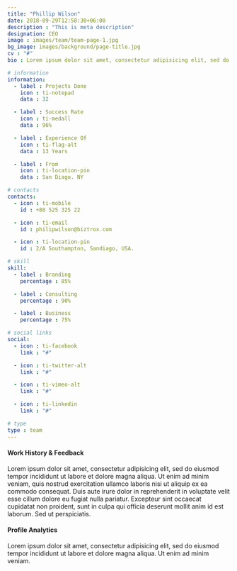 ```yaml
---
title: "Phillip Wilson"
date: 2018-09-29T12:58:30+06:00
description : "This is meta description"
designation: CEO
image : images/team/team-page-1.jpg
bg_image: images/background/page-title.jpg
cv : "#"
bio : Lorem ipsum dolor sit amet, consectetur adipisicing elit, sed do eiusmod tempor incididunt ut labore et dolore magna aliqua.enim ad minim veniam, quis nostrud exercitation ullamco laboris nisi ut aliquip ex ea commodo consequat irure dolor in reprehender.

# information
information:
  - label : Projects Done
    icon : ti-notepad
    data : 32

  - label : Success Rate
    icon : ti-medall
    data : 96%

  - label : Experience Of
    icon : ti-flag-alt
    data : 13 Years

  - label : From
    icon : ti-location-pin
    data : San Diago. NY

# contacts
contacts:
  - icon : ti-mobile
    id : +88 525 325 22

  - icon : ti-email
    id : philipwilson@biztrox.com

  - icon : ti-location-pin
    id : 2/A Southampton, Sandiago, USA.

# skill
skill:
  - label : Branding
    percentage : 85%

  - label : Consulting
    percentage : 90%

  - label : Business
    percentage : 75%

# social links
social:
  - icon : ti-facebook
    link : "#"

  - icon : ti-twitter-alt
    link : "#"

  - icon : ti-vimeo-alt
    link : "#"

  - icon : ti-linkedin
    link : "#"

# type
type : team
---
```


#### Work History  & Feedback

Lorem ipsum dolor sit amet, consectetur adipisicing elit, sed do eiusmod tempor incididunt ut labore et dolore magna aliqua. Ut enim ad minim veniam, quis nostrud exercitation ullamco laboris nisi ut aliquip ex ea commodo consequat. Duis aute irure dolor in reprehenderit in voluptate velit esse cillum dolore eu fugiat nulla pariatur. Excepteur sint occaecat cupidatat non proident, sunt in culpa qui officia deserunt mollit anim id est laborum. Sed ut perspiciatis.

#### Profile Analytics

Lorem ipsum dolor sit amet, consectetur adipisicing elit, sed do eiusmod tempor incididunt ut labore et dolore magna aliqua. Ut enim ad minim veniam.
